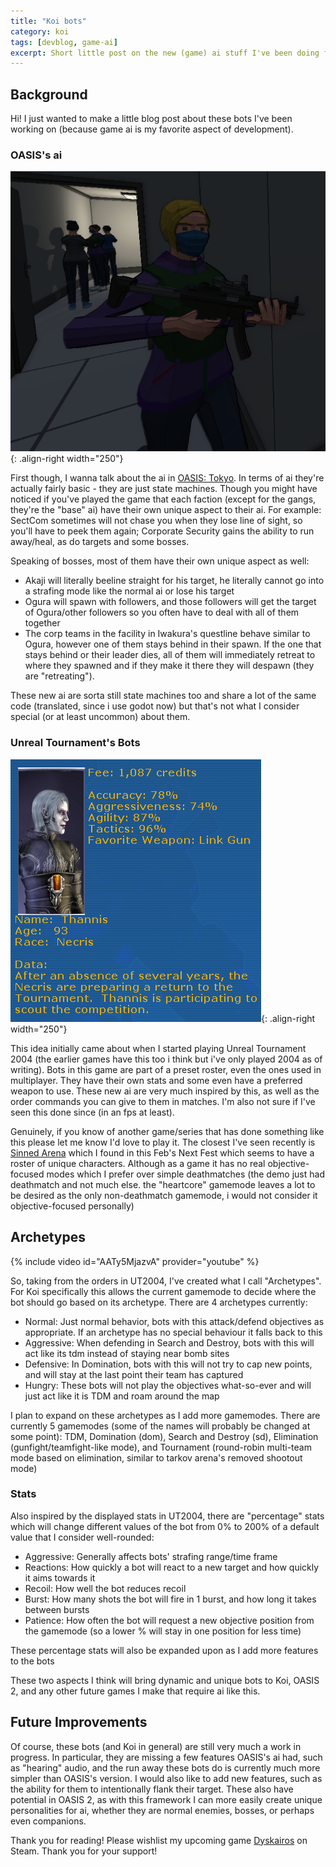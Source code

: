 ```yaml
---
title: "Koi bots"
category: koi
tags: [devblog, game-ai]
excerpt: Short little post on the new (game) ai stuff I've been doing for my cod-like side project (and probably other future projects)
---
```


## Background

Hi! I just wanted to make a little blog post about these bots I've been working on (because game ai is my favorite aspect of development).

### OASIS's ai
![ogura](/assets/images/ogura_new_armor.png){: .align-right width="250"}

First though, I wanna talk about the ai in [OASIS: Tokyo](https://store.steampowered.com/app/2531340). In terms of ai they're actually fairly basic - they are just state machines. Though you might have noticed if you've played the game that each faction (except for the gangs, they're the "base" ai) have their own unique aspect to their ai. For example: SectCom sometimes will not chase you when they lose line of sight, so you'll have to peek them again; Corporate Security gains the ability to run away/heal, as do targets and some bosses.

Speaking of bosses, most of them have their own unique aspect as well: 
- Akaji will literally beeline straight for his target, he literally cannot go into a strafing mode like the normal ai or lose his target
- Ogura will spawn with followers, and those followers will get the target of Ogura/other followers so you often have to deal with all of them together
- The corp teams in the facility in Iwakura's questline behave similar to Ogura, however one of them stays behind in their spawn. If the one that stays behind or their leader dies, all of them will immediately retreat to where they spawned and if they make it there they will despawn (they are "retreating").

These new ai are sorta still state machines too and share a lot of the same code (translated, since i use godot now) but that's not what I consider special (or at least uncommon) about them.

### Unreal Tournament's Bots
![thannis](/assets/images/posts/koi_bots/UT2004.png){: .align-right width="250"}

This idea initially came about when I started playing Unreal Tournament 2004 (the earlier games have this too i think but i've only played 2004 as of writing). Bots in this game are part of a preset roster, even the ones used in multiplayer. They have their own stats and some even have a preferred weapon to use. These new ai are very much inspired by this, as well as the order commands you can give to them in matches. I'm also not sure if I've seen this done since (in an fps at least). 

Genuinely, if you know of another game/series that has done something like this please let me know I'd love to play it. The closest I've seen recently is [Sinned Arena](https://store.steampowered.com/app/2789980/Sinned_Arena) which I found in this Feb's Next Fest which seems to have a roster of unique characters. Although as a game it has no real objective-focused modes which I prefer over simple deathmatches (the demo just had deathmatch and not much else. the "heartcore" gamemode leaves a lot to be desired as the only non-deathmatch gamemode, i would not consider it objective-focused personally)

## Archetypes
{% include video id="AATy5MjazvA" provider="youtube" %}

So, taking from the orders in UT2004, I've created what I call "Archetypes". For Koi specifically this allows the current gamemode to decide where the bot should go based on its archetype. There are 4 archetypes currently:
- Normal: Just normal behavior, bots with this attack/defend objectives as appropriate. If an archetype has no special behaviour it falls back to this
- Aggressive: When defending in Search and Destroy, bots with this will act like its tdm instead of staying near bomb sites
- Defensive: In Domination, bots with this will not try to cap new points, and will stay at the last point their team has captured
- Hungry: These bots will not play the objectives what-so-ever and will just act like it is TDM and roam around the map

I plan to expand on these archetypes as I add more gamemodes. There are currently 5 gamemodes (some of the names will probably be changed at some point): TDM, Domination (dom), Search and Destroy (sd), Elimination (gunfight/teamfight-like mode), and Tournament (round-robin multi-team mode based on elimination, similar to tarkov arena's removed shootout mode)

### Stats

Also inspired by the displayed stats in UT2004, there are "percentage" stats which will change different values of the bot from 0% to 200% of a default value that I consider well-rounded:
- Aggressive: Generally affects bots' strafing range/time frame
- Reactions: How quickly a bot will react to a new target and how quickly it aims towards it
- Recoil: How well the bot reduces recoil
- Burst: How many shots the bot will fire in 1 burst, and how long it takes between bursts
- Patience: How often the bot will request a new objective position from the gamemode (so a lower % will stay in one position for less time)

These percentage stats will also be expanded upon as I add more features to the bots

These two aspects I think will bring dynamic and unique bots to Koi, OASIS 2, and any other future games I make that require ai like this.

## Future Improvements

Of course, these bots (and Koi in general) are still very much a work in progress. In particular, they are missing a few features OASIS's ai had, such as "hearing" audio, and the run away these bots do is currently much more simpler than OASIS's version. I would also like to add new features, such as the ability for them to intentionally flank their target. These also have potential in OASIS 2, as with this framework I can more easily create unique personalities for ai, whether they are normal enemies, bosses, or perhaps even companions.

Thank you for reading! Please wishlist my upcoming game [Dyskairos](https://store.steampowered.com/app/3463170) on Steam. Thank you for your support!

